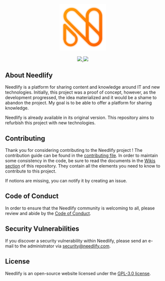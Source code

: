 <p align="center">
    <a href="https://needlify.com" target="_blank">
        <img src="https://raw.githubusercontent.com/Needlify/Art/master/logo.svg" width="150">
    </a>
    <br>
    <br>
    <a href="https://github.com/Needlify/Needlify/actions/workflows/security.yml" target="_blank">
        <img src="https://github.com/Needlify/Needlify/actions/workflows/security.yml/badge.svg?branch=dev" />
    </a>
    <a href="https://github.com/Needlify/Needlify/actions/workflows/tests.yml" target="_blank">
        <img src="https://github.com/Needlify/Needlify/actions/workflows/tests.yml/badge.svg" />
    </a>
</span>

## About Needlify

Needlify is a platform for sharing content and knowledge around IT and new technologies. Initially, this project was a proof of concept, however, as the development progressed, the idea materialized and it would be a shame to abandon the project. My goal is to be able to offer a platform for sharing knowledge.

Needlify is already available in its original version. This repository aims to refurbish this project with new technologies.

## Contributing

Thank you for considering contributing to the Needlify project ! The contribution guide can be found in the [contributing file](https://github.com/Needlify/Needlify/blob/master/CONTRIBUTING.md). In order to maintain some consistency in the code, be sure to read the documents in the [Wikis section](https://github.com/Needlify/Needlify/wiki) of this repository. They contain all the elements you need to know to contribute to this project.

If notions are missing, you can notify it by creating an issue.

## Code of Conduct

In order to ensure that the Needlify community is welcoming to all, please review and abide by the [Code of Conduct](https://github.com/Needlify/Needlify/blob/master/CODE_OF_CONDUCT.md).

## Security Vulnerabilities

If you discover a security vulnerability within Needlify, please send an e-mail to the administrator via [security@needlify.com](mailto:security@needlify.com).

## License

Needlify is an open-source website licensed under the [GPL-3.0 license](https://github.com/Needlify/Needlify/blob/master/LICENSE).
